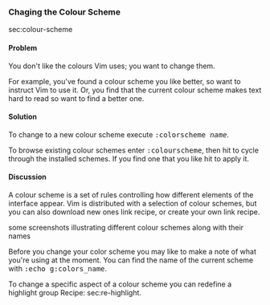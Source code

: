 ### Chaging the Colour Scheme

<span class="label">sec:colour-scheme</span>

<h4>Problem</h4>

You don't like the colours Vim uses; you want to change them.

For example, you've found a colour scheme you like better, so want to instruct
Vim to use it. Or, you find that the current colour scheme makes text hard to
read so want to find a better one.

<h4>Solution</h4>

To change to a new colour scheme execute <kbd>:colorscheme <var>name</var></kbd>.

To browse existing colour schemes enter <kbd>:colourscheme</kbd>, then hit
<kbd><Tab></kbd> to cycle through the installed schemes. If you find one that you like hit
<kbd><Enter></kbd> to apply it.

<h4>Discussion</h4>

A colour scheme is a set of rules controlling how different elements of the
interface appear. Vim is distributed with a selection of colour schemes, but
you can also download new ones <span class="todo">link recipe</span>, or create your own
<span class="todo">link recipe</span>.

<span class="todo">some screenshots illustrating different colour schemes along with their
names</span>

Before you change your color scheme you may like to make a note of what you're
using at the moment. You can find the name of the current scheme with <kbd>:echo
  g:colors_name</kbd>.

To change a specific aspect of a colour scheme you can redefine a highlight
group <span class="footnote">Recipe: sec:re-highlight</span>.

